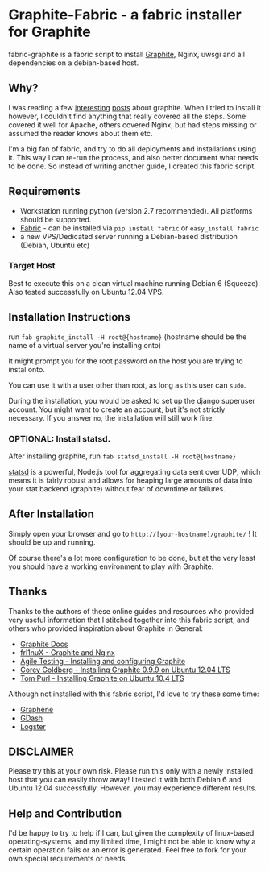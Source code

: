 # Graphite-Fabric - a fabric installer for Graphite

fabric-graphite is a fabric script to install [Graphite](http://graphite.wikidot.com/), Nginx, uwsgi and all dependencies on a debian-based host.

## Why?
I was reading a few [interesting](http://codeascraft.etsy.com/2011/02/15/measure-anything-measure-everything/) [posts](http://obfuscurity.com/Tags/Graphite) about graphite. When I tried to install it however, I couldn't find anything that really covered all the steps. Some covered it well for Apache, others covered Nginx, but had steps missing or assumed the reader knows about them etc.

I'm a big fan of fabric, and try to do all deployments and installations using it. This way I can re-run the process,
and also better document what needs to be done. So instead of writing another guide, I created this fabric script.

## Requirements

 * Workstation running python (version 2.7 recommended). All platforms should be supported.
 * [Fabric](http://docs.fabfile.org/en/1.4.1/index.html) - can be installed via `pip install fabric` or `easy_install fabric`
 * a new VPS/Dedicated server running a Debian-based distribution (Debian, Ubuntu etc)

### Target Host

Best to execute this on a clean virtual machine running Debian 6 (Squeeze).
Also tested successfully on Ubuntu 12.04 VPS.

## Installation Instructions 

run `fab graphite_install -H root@{hostname}` 
(hostname should be the name of a virtual server you're installing onto)

It might prompt you for the root password on the host you are trying to instal onto.

You can use it with a user other than root, as long as this user can `sudo`.

During the installation, you would be asked to set up the django superuser account. You might want to create an account,
but it's not strictly necessary. If you answer `no`, the installation will still work fine.

### **OPTIONAL:** Install statsd.

After installing graphite, run `fab statsd_install -H root@{hostname}`

[statsd](https://github.com/etsy/statsd/) is a powerful, Node.js tool for aggregating data sent over UDP, which means it is fairly robust and allows for heaping large amounts of data into your stat backend (graphite) without fear of downtime or failures.

## After Installation

Simply open your browser and go to `http://[your-hostname]/graphite/` ! It should be up and running.

Of course there's a lot more configuration to be done, but at the very least you should have a working environment to
play with Graphite.

## Thanks

Thanks to the authors of these online guides and resources who provided very useful information that I stitched together into this
fabric script, and others who provided inspiration about Graphite in General:

 * [Graphite Docs](http://readthedocs.org/docs/graphite/en/latest/install.html)
 * [frl1nuX - Graphite and Nginx](http://www.frlinux.eu/?p=199)
 * [Agile Testing - Installing and configuring Graphite](http://agiletesting.blogspot.de/2011/04/installing-and-configuring-graphite.html)
 * [Corey Goldberg - Installing Graphite 0.9.9 on Ubuntu 12.04 LTS](http://coreygoldberg.blogspot.de/2012/04/installing-graphite-099-on-ubuntu-1204.html)
 * [Tom Purl - Installing Graphite on Ubuntu 10.4 LTS](http://tompurl.com/2011/08/12/installing-graphite-on-ubuntu-10-4-lts/)

Although not installed with this fabric script, I'd love to try these some time:
 * [Graphene](http://jondot.github.com/graphene/)
 * [GDash](https://github.com/ripienaar/gdash)
 * [Logster](https://github.com/etsy/logster)

## DISCLAIMER

Please try this at your own risk. Please run this only with a newly installed host that you can easily throw away!
I tested it with both Debian 6 and Ubuntu 12.04 successfully. However, you may experience different results.

## Help and Contribution

I'd be happy to try to help if I can, but given the complexity of linux-based operating-systems, and my limited time, I might not be able to
know why a certain operation fails or an error is generated. Feel free to fork for your own special requirements or needs.
